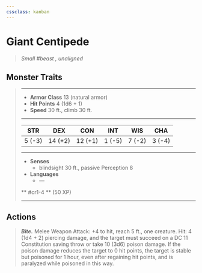 ```yaml
---
cssclass: kanban
---
```


# Giant Centipede
>*Small #beast , unaligned*
## Monster Traits
>___
>- **Armor Class** 13 (natural armor)
>- **Hit Points** 4 (1d6 + 1)
>- **Speed** 30 ft., climb 30 ft.
>___
>|STR|DEX|CON|INT|WIS|CHA|
>|:---:|:---:|:---:|:---:|:---:|:---:|
>|5 (-3)|14 (+2)|12 (+1)|1 (-5)|7 (-2)|3 (-4)|
>___
>- **Senses**
>	 - blindsight 30 ft., passive Perception 8
>- **Languages**
>	 - —
>
> ** #cr1-4 ** (50 XP)
>___
## Actions
>***Bite.*** Melee Weapon Attack: +4 to hit, reach 5 ft., one creature. Hit: 4 (1d4 + 2) piercing damage, and the target must succeed on a DC 11 Constitution saving throw or take 10 (3d6) poison damage. If the poison damage reduces the target to 0 hit points, the target is stable but poisoned for 1 hour, even after regaining hit points, and is paralyzed while poisoned in this way.